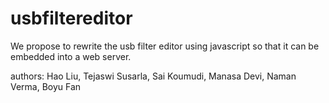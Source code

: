 # usbfiltereditor

 We propose to rewrite the usb filter editor using javascript so that it can be embedded into a web server. 

 authors: Hao Liu, Tejaswi Susarla, Sai Koumudi, Manasa Devi, Naman Verma, Boyu Fan
